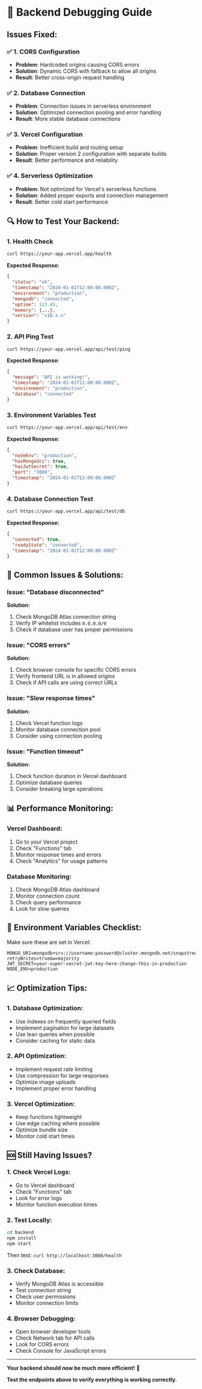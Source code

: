 # 🔧 Backend Debugging Guide

## **Issues Fixed:**

### ✅ **1. CORS Configuration**
- **Problem**: Hardcoded origins causing CORS errors
- **Solution**: Dynamic CORS with fallback to allow all origins
- **Result**: Better cross-origin request handling

### ✅ **2. Database Connection**
- **Problem**: Connection issues in serverless environment
- **Solution**: Optimized connection pooling and error handling
- **Result**: More stable database connections

### ✅ **3. Vercel Configuration**
- **Problem**: Inefficient build and routing setup
- **Solution**: Proper version 2 configuration with separate builds
- **Result**: Better performance and reliability

### ✅ **4. Serverless Optimization**
- **Problem**: Not optimized for Vercel's serverless functions
- **Solution**: Added proper exports and connection management
- **Result**: Better cold start performance

## **🔍 How to Test Your Backend:**

### **1. Health Check**
```bash
curl https://your-app.vercel.app/health
```
**Expected Response:**
```json
{
  "status": "ok",
  "timestamp": "2024-01-01T12:00:00.000Z",
  "environment": "production",
  "mongodb": "connected",
  "uptime": 123.45,
  "memory": {...},
  "version": "v18.x.x"
}
```

### **2. API Ping Test**
```bash
curl https://your-app.vercel.app/api/test/ping
```
**Expected Response:**
```json
{
  "message": "API is working!",
  "timestamp": "2024-01-01T12:00:00.000Z",
  "environment": "production",
  "database": "connected"
}
```

### **3. Environment Variables Test**
```bash
curl https://your-app.vercel.app/api/test/env
```
**Expected Response:**
```json
{
  "nodeEnv": "production",
  "hasMongoUri": true,
  "hasJwtSecret": true,
  "port": "3000",
  "timestamp": "2024-01-01T12:00:00.000Z"
}
```

### **4. Database Connection Test**
```bash
curl https://your-app.vercel.app/api/test/db
```
**Expected Response:**
```json
{
  "connected": true,
  "readyState": "connected",
  "timestamp": "2024-01-01T12:00:00.000Z"
}
```

## **🚨 Common Issues & Solutions:**

### **Issue: "Database disconnected"**
**Solution:**
1. Check MongoDB Atlas connection string
2. Verify IP whitelist includes `0.0.0.0/0`
3. Check if database user has proper permissions

### **Issue: "CORS errors"**
**Solution:**
1. Check browser console for specific CORS errors
2. Verify frontend URL is in allowed origins
3. Check if API calls are using correct URLs

### **Issue: "Slow response times"**
**Solution:**
1. Check Vercel function logs
2. Monitor database connection pool
3. Consider using connection pooling

### **Issue: "Function timeout"**
**Solution:**
1. Check function duration in Vercel dashboard
2. Optimize database queries
3. Consider breaking large operations

## **📊 Performance Monitoring:**

### **Vercel Dashboard:**
1. Go to your Vercel project
2. Check "Functions" tab
3. Monitor response times and errors
4. Check "Analytics" for usage patterns

### **Database Monitoring:**
1. Check MongoDB Atlas dashboard
2. Monitor connection count
3. Check query performance
4. Look for slow queries

## **🔧 Environment Variables Checklist:**

Make sure these are set in Vercel:
```
MONGO_URI=mongodb+srv://username:password@cluster.mongodb.net/snapstream?retryWrites=true&w=majority
JWT_SECRET=your-super-secret-jwt-key-here-change-this-in-production
NODE_ENV=production
```

## **📈 Optimization Tips:**

### **1. Database Optimization:**
- Use indexes on frequently queried fields
- Implement pagination for large datasets
- Use lean queries when possible
- Consider caching for static data

### **2. API Optimization:**
- Implement request rate limiting
- Use compression for large responses
- Optimize image uploads
- Implement proper error handling

### **3. Vercel Optimization:**
- Keep functions lightweight
- Use edge caching where possible
- Optimize bundle size
- Monitor cold start times

## **🆘 Still Having Issues?**

### **1. Check Vercel Logs:**
- Go to Vercel dashboard
- Check "Functions" tab
- Look for error logs
- Monitor function execution times

### **2. Test Locally:**
```bash
cd backend
npm install
npm start
```
Then test: `curl http://localhost:3000/health`

### **3. Check Database:**
- Verify MongoDB Atlas is accessible
- Test connection string
- Check user permissions
- Monitor connection limits

### **4. Browser Debugging:**
- Open browser developer tools
- Check Network tab for API calls
- Look for CORS errors
- Check Console for JavaScript errors

---

**Your backend should now be much more efficient!** 🚀

**Test the endpoints above to verify everything is working correctly.**
